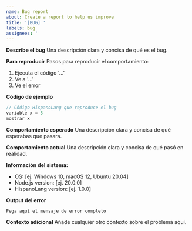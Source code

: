 ```yaml
---
name: Bug report
about: Create a report to help us improve
title: '[BUG] '
labels: bug
assignees: ''
---
```


**Describe el bug**
Una descripción clara y concisa de qué es el bug.

**Para reproducir**
Pasos para reproducir el comportamiento:

1. Ejecuta el código '...'
2. Ve a '...'
3. Ve el error

**Código de ejemplo**

```javascript
// Código HispanoLang que reproduce el bug
variable x = 5
mostrar x
```

**Comportamiento esperado**
Una descripción clara y concisa de qué esperabas que pasara.

**Comportamiento actual**
Una descripción clara y concisa de qué pasó en realidad.

**Información del sistema:**

- OS: [ej. Windows 10, macOS 12, Ubuntu 20.04]
- Node.js version: [ej. 20.0.0]
- HispanoLang version: [ej. 1.0.0]

**Output del error**

```
Pega aquí el mensaje de error completo
```

**Contexto adicional**
Añade cualquier otro contexto sobre el problema aquí.
